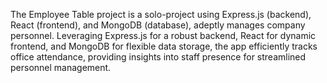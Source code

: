 The Employee Table project is a solo-project using Express.js (backend), React (frontend), and MongoDB (database), adeptly manages company personnel. Leveraging Express.js for a robust backend, React for dynamic frontend, and MongoDB for flexible data storage, the app efficiently tracks office attendance, providing insights into staff presence for streamlined personnel management. 
